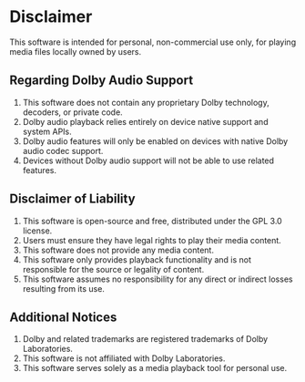 # Disclaimer

This software is intended for personal, non-commercial use only, for playing media files locally owned by users.

## Regarding Dolby Audio Support

1. This software does not contain any proprietary Dolby technology, decoders, or private code.
2. Dolby audio playback relies entirely on device native support and system APIs.
3. Dolby audio features will only be enabled on devices with native Dolby audio codec support.
4. Devices without Dolby audio support will not be able to use related features.

## Disclaimer of Liability

1. This software is open-source and free, distributed under the GPL 3.0 license.
2. Users must ensure they have legal rights to play their media content.
3. This software does not provide any media content.
4. This software only provides playback functionality and is not responsible for the source or legality of content.
5. This software assumes no responsibility for any direct or indirect losses resulting from its use.

## Additional Notices

1. Dolby and related trademarks are registered trademarks of Dolby Laboratories.
2. This software is not affiliated with Dolby Laboratories.
3. This software serves solely as a media playback tool for personal use.
